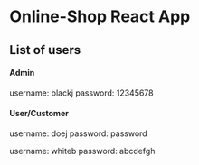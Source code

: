 # Online-Shop React App

## List of users

#### Admin
  username: blackj
  password: 12345678
  
#### User/Customer
  username: doej
  password: password
  
  username: whiteb
  password: abcdefgh


